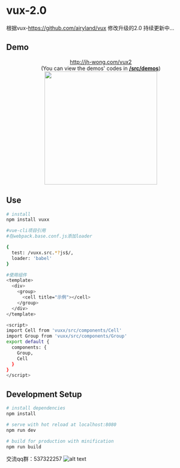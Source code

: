 # vux-2.0
根据vux-https://github.com/airyland/vux 修改升级的2.0
持续更新中...

## Demo

<p align="center">
  <a href="https://vux.li/?x-page=github_readme">http://jh-wong.com/vux2</a><br/>
  (You can view the demos' codes in <a href="https://github.com/jinhuiWong/vux-2.0/tree/master/src/demos"><strong>/src/demos</strong></a>)<br/>
  <img src="http://og1rlwcj8.bkt.clouddn.com/1482162905.png" width="300">
</p>

## Use
``` bash
# install 
npm install vuxx

#vue-cli项目引用
#在webpack.base.conf.js添加loader

{
  test: /vuxx.src.*?js$/,
  loader: 'babel'
}

#使用组件
<template>
  <div>
    <group>
      <cell title="示例"></cell>
    </group>
  </div>
</template>

<script>
import Cell from 'vuxx/src/components/Cell'
import Group from 'vuxx/src/components/Group'
export default {
  components: {
    Group,
    Cell
  }
}
</script>

```

## Development Setup

``` bash
# install dependencies
npm install

# serve with hot reload at localhost:8080
npm run dev

# build for production with minification
npm run build

```
交流qq群：537322257
![alt text]( http://og1rlwcj8.bkt.clouddn.com/7f4c4fe1gw1evv8bc0r3tj20go0ghjs3.jpg "Title")
